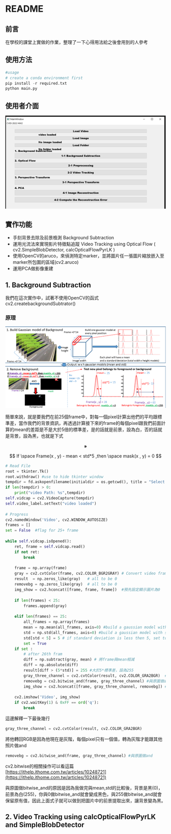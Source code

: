 # README

## 前言

在學校的課堂上實做的作業，整理了一下心得用法給之後會用到的人參考

## 使用方法

```python
#usage
# create a conda environment first
pip install -r required.txt
python main.py
```

## 使用者介面

![interface](/image/1.png?raw=true "User Interface")

## 實作功能

- 手刻背景去除及前景檢測 Background Subtraction
- 運用光流法來實現影片特徵點追蹤 Video Tracking using Optical Flow ( cv2.SimpleBlobDetector, calcOpticalFlowPyrLK )
- 使用OpenCV的aruco，來偵測特定marker，並將圖片任一張圖片縮放嵌入至marker所包圍的區域(cv2.aruco)
- 運用PCA做影像重建

## 1. Background Subtraction

我們在這次實作中，試著不使用OpenCV的函式 cv2.createbackgroundSubtrator()

### 原理

![image](/image/2.png?raw=true "Image")

簡單來說，就是要我們在前25個frame中，對每一個pixel計算出他們的平均跟標準差，當作我們的背景資訊，再透過計算接下來的frame的每個pixel跟我們前面計算的mean的差距是不是大於5倍的標準差，是的話就是前景，設為白，否的話就是背景，設為黑，也就是下式

$$
⁍
$$

$$
If \space Frame(x , y) - mean < std*5 ,then \space mask(x , y) = 0
$$

```python
# Read File
root = tkinter.Tk()
root.withdraw() #use to hide tkinter window
tempdir = fd.askopenfilename(initialdir = os.getcwd(), title = "Select file", filetypes = (("mp4 files","*.mp4"),("all files","*.*")))
if len(tempdir) > 0:
    print("video Path: %s",tempdir)
self.vidcap = cv2.VideoCapture(tempdir)
self.video_label.setText("video loaded")

# Progress
cv2.namedWindow('Video', cv2.WINDOW_AUTOSIZE)
frames = []
set = False  #flag for 25+ frame

while self.vidcap.isOpened():
    ret, frame = self.vidcap.read()
    if not ret:
        break

    frame = np.array(frame)
    gray = cv2.cvtColor(frame, cv2.COLOR_BGR2GRAY) # Convert video frames to Gray 
    result  = np.zeros_like(gray)   # all to be 0     
    removebg = np.zeros_like(gray)  # all to be 0   
    img_show = cv2.hconcat([frame, frame, frame])  #預先設定顯示圖片為0

    if len(frames) < 25:         
        frames.append(gray)

    elif len(frames) == 25:
        all_frames = np.array(frames)
        mean = np.mean(all_frames, axis=0) #build a gaussian model with mean
        std = np.std(all_frames, axis=0) #build a gaussian model with standard deviation 
        std[std < 5] = 5 # if standard deviation is less then 5, set to 5
        set = True
    if set :
        # after 26th fram
        diff = np.subtract(gray, mean) # 將frame與mean相減
        diff = np.absolute(diff)     
        result[diff > (5*std)] = 255 #大於5*標準差，設為255
        gray_three_channel = cv2.cvtColor(result, cv2.COLOR_GRA2BGR)  #result是灰階，轉回RGB
        removebg = cv2.bitwise_and(frame, gray_three_channel) #與原圖做and
        img_show = cv2.hconcat([frame, gray_three_channel, removebg]) #將原圖、mask、結果合併
    
    cv2.imshow('Video', img_show)
    if cv2.waitKey(1) & 0xFF == ord('q'):
        break
```

這邊解釋一下最後幾行

```python
gray_three_channel = cv2.cvtColor(result, cv2.COLOR_GRA2BGR)
```

將他轉回RGB是因為他現在是灰階，每個pixel只有一個值，轉為灰階才能跟其他照片做and

```python
removebg = cv2.bitwise_and(frame, gray_three_channel) #與原圖做and
```

cv2.bitwise的相關操作可以看這篇 [https://ithelp.ithome.com.tw/articles/10248721](https://ithelp.ithome.com.tw/articles/10248721)

與原圖做bitwise_and的原因是因為我做完與mean,std的比較後，背景是黑(0)，前景為白(255)，你與0做bitwise_and就會變成黑色，與255做bitwise_and就會保留原有值，因此上面式子就可以做到把圖片中的前景提取出來，讓背景變為黑。

## 2. Video Tracking using calcOpticalFlowPyrLK and SimpleBlobDetector
